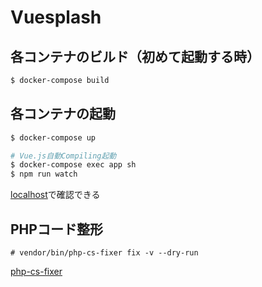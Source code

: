 # Vuesplash

## 各コンテナのビルド（初めて起動する時）
```bash
$ docker-compose build
```

## 各コンテナの起動
```bash
$ docker-compose up

# Vue.js自動Compiling起動
$ docker-compose exec app sh
$ npm run watch
```
[localhost](localhost)で確認できる

## PHPコード整形
```
# vendor/bin/php-cs-fixer fix -v --dry-run
```
[php-cs-fixer](https://github.com/FriendsOfPHP/PHP-CS-Fixer)

```

```


